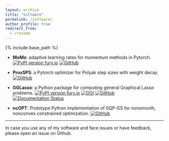 ```yaml
---
layout: archive
title: "Software"
permalink: /software/
author_profile: true
redirect_from:
  - /resume
---
```


{% include base_path %}



* **MoMo**: adaptive learning rates for momentum methods in Pytorch. [![PyPI version fury.io](https://badge.fury.io/py/momo-opt.svg)](https://pypi.python.org/pypi/momo-opt/) [![GitHub](https://badgen.net/badge/icon/github?icon=github&label)](https://github.com/fabian-sp/MoMo)

* **ProxSPS**: a Pytorch optimizer for Polyak step sizes with weight decay. [![GitHub](https://badgen.net/badge/icon/github?icon=github&label)](https://github.com/fabian-sp/ProxSPS)

* **GGLasso**: a Python package for computing general Graphical Lasso problems. [![PyPI version fury.io](https://badge.fury.io/py/gglasso.svg)](https://pypi.python.org/pypi/gglasso/) [![DOI](https://joss.theoj.org/papers/10.21105/joss.03865/status.svg)](https://doi.org/10.21105/joss.03865) [![GitHub](https://badgen.net/badge/icon/github?icon=github&label)](https://github.com/fabian-sp/GGLasso) [![Documentation Status](
https://readthedocs.org/projects/gglasso/badge/?version=latest)](http://gglasso.readthedocs.io/?badge=latest)

* **ncOPT**: Prototype Python implementation of SQP-GS for nonsmooth, nonconvex constrained optimization. [![GitHub](https://badgen.net/badge/icon/github?icon=github&label)](https://github.com/fabian-sp/ncOPT)




*********************************

In case you use any of my software and face issues or have feedback, please open an issue on Github.
